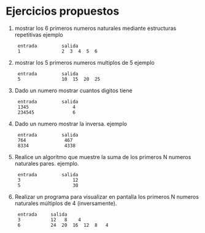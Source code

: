 # Ejercicios propuestos

1. mostrar los 6 primeros numeros naturales mediante estructuras repetitivas
ejemplo

		entrada	        salida
		1               2  3  4  5  6
2. mostrar los 5 primeros numeros multiplos de 5 
ejemplo 

		entrada	        salida
		5               10  15  20  25
3. Dado un numero mostrar cuantos digitos tiene

	    entrada	        salida
	    1345	            4
	    234545	            6
4. Dado un numero mostrar la inversa.
ejemplo

		entrada	        salida
		764	             467
		8334	         4338
		
5. Realice un algoritmo que muestre la suma de los primeros N numeros naturales pares.
ejemplo.

	    entrada	        salida
	    3	                12
	    5	                30
	

6. Realizar un programa para visualizar en pantalla los primeros  N numeros naturales múltiplos de 4 (inversamente).

        entrada 	salida
        3	        12   8    4
        6	        24  20  16  12  8   4
